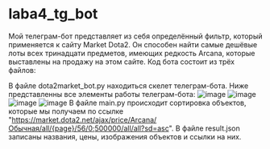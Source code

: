 # laba4_tg_bot
Мой телеграм-бот представляет из себя определённый фильтр, который применяется к сайту Market Dota2. Он способен найти самые дешёвые лоты всех тринадцати предметов, имеющих редкость Arcana, которые выставлены на продажу на этом сайте. Код бота состоит из трёх файлов:

В файле dota2market_bot.py находиться скелет телеграм-бота. Ниже представленны все элементы работы телеграм-бота:
![image](https://github.com/VLADOSDUDOS/laba4_tg_bot/assets/146865995/97475532-aaa8-43d8-af87-1ad7fcdcc5c7)
![image](https://github.com/VLADOSDUDOS/laba4_tg_bot/assets/146865995/3d4bdd12-f244-4b6b-bb33-c61519d1c3c1)
![image](https://github.com/VLADOSDUDOS/laba4_tg_bot/assets/146865995/7a877219-bf77-43fa-bbc3-0a916fa78224)
![image](https://github.com/VLADOSDUDOS/laba4_tg_bot/assets/146865995/1dbfd6bc-4395-4202-a949-7482b6bb7969)
В файле main.py происходит сортировка объектов, которые мы получаем по ссылке "https://market.dota2.net/ajax/price/Arcana/Обычная/all/{page}/56/0;500000/all/all?sd=asc".
В файле result.json записаны названия, цены, изображения объектов и ссылки на них.


